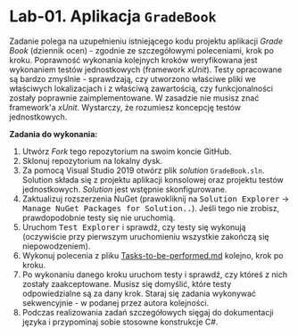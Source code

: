 # Lab-01. Aplikacja `GradeBook`



Zadanie polega na uzupełnieniu istniejącego kodu projektu aplikacji _Grade Book_ (dziennik ocen) - zgodnie ze szczegółowymi poleceniami, krok po kroku. Poprawność wykonania kolejnych kroków weryfikowana jest wykonaniem testów jednostkowych (framework _xUnit_). Testy opracowane są bardzo zmyślnie - sprawdzają, czy utworzono właściwe pliki we właściwych lokalizacjach i z właściwą zawartością, czy funkcjonalności zostały poprawnie zaimplementowane. W zasadzie nie musisz znać framework'a _xUnit_. Wystarczy, że rozumiesz koncepcję testów jednostkowych.



**Zadania do wykonania:**

1. Utwórz _Fork_ tego repozytorium na swoim koncie GitHub.
2. Sklonuj repozytorium na lokalny dysk.
3. Za pomocą Visual Studio 2019 otwórz plik _solution_ `GradeBook.sln`. Solution składa się z projektu aplikacji konsolowej oraz projektu testów jednostkowych. _Solution_ jest wstępnie skonfigurowane.
4. Zaktualizuj rozszerzenia NuGet (prawokliknij na <kbd>Solution Explorer</kbd> → <kbd>Manage NuGet Packages for Solution..</kbd>). Jeśli tego nie zrobisz, prawdopodobnie testy się nie uruchomią.
5. Uruchom <kbd>Test Explorer</kbd> i sprawdź, czy testy się wykonują (oczywiście przy pierwszym uruchomieniu wszystkie zakończą się niepowodzeniem).
6. Wykonuj polecenia z pliku [Tasks-to-be-performed.md](Tasks-to-be-performed.md) kolejno, krok po kroku.
7. Po wykonaniu danego kroku uruchom testy i sprawdź, czy któreś z nich zostały zaakceptowane. Musisz się domyślić, które testy odpowiedzialne są za dany krok. Staraj się zadania wykonywać sekwencyjnie - w podanej przez autora kolejności.
8. Podczas realizowania zadań szczegółowych sięgaj do dokumentacji języka i przypominaj sobie stosowne konstrukcje C#.

